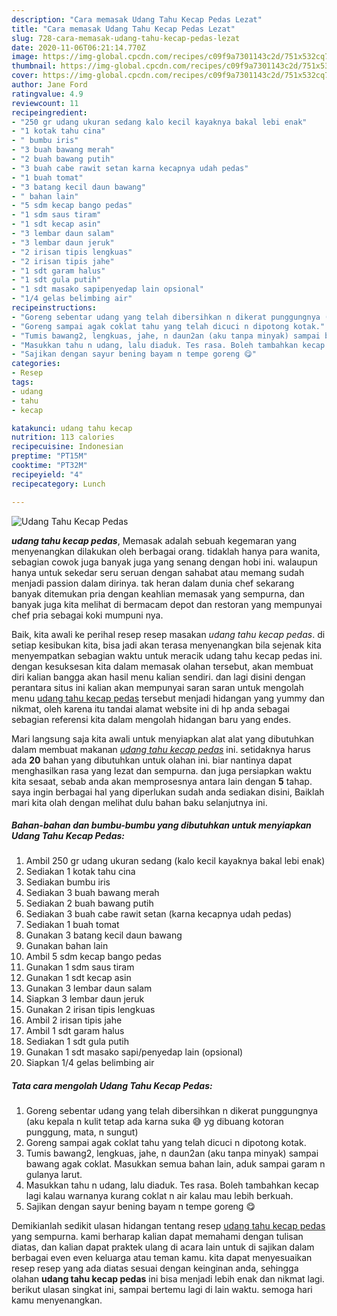```yaml
---
description: "Cara memasak Udang Tahu Kecap Pedas Lezat"
title: "Cara memasak Udang Tahu Kecap Pedas Lezat"
slug: 728-cara-memasak-udang-tahu-kecap-pedas-lezat
date: 2020-11-06T06:21:14.770Z
image: https://img-global.cpcdn.com/recipes/c09f9a7301143c2d/751x532cq70/udang-tahu-kecap-pedas-foto-resep-utama.jpg
thumbnail: https://img-global.cpcdn.com/recipes/c09f9a7301143c2d/751x532cq70/udang-tahu-kecap-pedas-foto-resep-utama.jpg
cover: https://img-global.cpcdn.com/recipes/c09f9a7301143c2d/751x532cq70/udang-tahu-kecap-pedas-foto-resep-utama.jpg
author: Jane Ford
ratingvalue: 4.9
reviewcount: 11
recipeingredient:
- "250 gr udang ukuran sedang kalo kecil kayaknya bakal lebi enak"
- "1 kotak tahu cina"
- " bumbu iris"
- "3 buah bawang merah"
- "2 buah bawang putih"
- "3 buah cabe rawit setan karna kecapnya udah pedas"
- "1 buah tomat"
- "3 batang kecil daun bawang"
- " bahan lain"
- "5 sdm kecap bango pedas"
- "1 sdm saus tiram"
- "1 sdt kecap asin"
- "3 lembar daun salam"
- "3 lembar daun jeruk"
- "2 irisan tipis lengkuas"
- "2 irisan tipis jahe"
- "1 sdt garam halus"
- "1 sdt gula putih"
- "1 sdt masako sapipenyedap lain opsional"
- "1/4 gelas belimbing air"
recipeinstructions:
- "Goreng sebentar udang yang telah dibersihkan n dikerat punggungnya (aku kepala n kulit tetap ada karna suka 😅 yg dibuang kotoran punggung, mata, n sungut)"
- "Goreng sampai agak coklat tahu yang telah dicuci n dipotong kotak."
- "Tumis bawang2, lengkuas, jahe, n daun2an (aku tanpa minyak) sampai bawang agak coklat. Masukkan semua bahan lain, aduk sampai garam n gulanya larut."
- "Masukkan tahu n udang, lalu diaduk. Tes rasa. Boleh tambahkan kecap lagi kalau warnanya kurang coklat n air kalau mau lebih berkuah."
- "Sajikan dengan sayur bening bayam n tempe goreng 😋"
categories:
- Resep
tags:
- udang
- tahu
- kecap

katakunci: udang tahu kecap 
nutrition: 113 calories
recipecuisine: Indonesian
preptime: "PT15M"
cooktime: "PT32M"
recipeyield: "4"
recipecategory: Lunch

---
```



![Udang Tahu Kecap Pedas](https://img-global.cpcdn.com/recipes/c09f9a7301143c2d/751x532cq70/udang-tahu-kecap-pedas-foto-resep-utama.jpg)

<b><i>udang tahu kecap pedas</i></b>, Memasak adalah sebuah kegemaran yang menyenangkan dilakukan oleh berbagai orang. tidaklah hanya para wanita, sebagian cowok juga banyak juga yang senang dengan hobi ini. walaupun hanya untuk sekedar seru seruan dengan sahabat atau memang sudah menjadi passion dalam dirinya. tak heran dalam dunia chef sekarang banyak ditemukan pria dengan keahlian memasak yang sempurna, dan banyak juga kita melihat di bermacam depot dan restoran yang mempunyai chef pria sebagai koki mumpuni nya.



Baik, kita awali ke perihal resep resep masakan <i>udang tahu kecap pedas</i>. di setiap kesibukan kita, bisa jadi akan terasa menyenangkan bila sejenak kita menyempatkan sebagian waktu untuk meracik udang tahu kecap pedas ini. dengan kesuksesan kita dalam memasak olahan tersebut, akan membuat diri kalian bangga akan hasil menu kalian sendiri. dan lagi disini dengan perantara situs ini kalian akan mempunyai saran saran untuk mengolah menu <u>udang tahu kecap pedas</u> tersebut menjadi hidangan yang yummy dan nikmat, oleh karena itu tandai alamat website ini di hp anda sebagai sebagian referensi kita dalam mengolah hidangan baru yang endes.


Mari langsung saja kita awali untuk menyiapkan alat alat yang dibutuhkan dalam membuat makanan <u><i>udang tahu kecap pedas</i></u> ini. setidaknya harus ada <b>20</b> bahan yang dibutuhkan untuk olahan ini. biar nantinya dapat menghasilkan rasa yang lezat dan sempurna. dan juga persiapkan waktu kita sesaat, sebab anda akan memprosesnya antara lain dengan <b>5</b> tahap. saya ingin berbagai hal yang diperlukan sudah anda sediakan disini, Baiklah mari kita olah dengan melihat dulu bahan baku selanjutnya ini.

<!--inarticleads1-->

##### Bahan-bahan dan bumbu-bumbu yang dibutuhkan untuk menyiapkan Udang Tahu Kecap Pedas:

1. Ambil 250 gr udang ukuran sedang (kalo kecil kayaknya bakal lebi enak)
1. Sediakan 1 kotak tahu cina
1. Sediakan  bumbu iris
1. Sediakan 3 buah bawang merah
1. Sediakan 2 buah bawang putih
1. Sediakan 3 buah cabe rawit setan (karna kecapnya udah pedas)
1. Sediakan 1 buah tomat
1. Gunakan 3 batang kecil daun bawang
1. Gunakan  bahan lain
1. Ambil 5 sdm kecap bango pedas
1. Gunakan 1 sdm saus tiram
1. Gunakan 1 sdt kecap asin
1. Gunakan 3 lembar daun salam
1. Siapkan 3 lembar daun jeruk
1. Gunakan 2 irisan tipis lengkuas
1. Ambil 2 irisan tipis jahe
1. Ambil 1 sdt garam halus
1. Sediakan 1 sdt gula putih
1. Gunakan 1 sdt masako sapi/penyedap lain (opsional)
1. Siapkan 1/4 gelas belimbing air




<!--inarticleads2-->

##### Tata cara mengolah Udang Tahu Kecap Pedas:

1. Goreng sebentar udang yang telah dibersihkan n dikerat punggungnya (aku kepala n kulit tetap ada karna suka 😅 yg dibuang kotoran punggung, mata, n sungut)
1. Goreng sampai agak coklat tahu yang telah dicuci n dipotong kotak.
1. Tumis bawang2, lengkuas, jahe, n daun2an (aku tanpa minyak) sampai bawang agak coklat. Masukkan semua bahan lain, aduk sampai garam n gulanya larut.
1. Masukkan tahu n udang, lalu diaduk. Tes rasa. Boleh tambahkan kecap lagi kalau warnanya kurang coklat n air kalau mau lebih berkuah.
1. Sajikan dengan sayur bening bayam n tempe goreng 😋




Demikianlah sedikit ulasan hidangan tentang resep <u>udang tahu kecap pedas</u> yang sempurna. kami berharap kalian dapat memahami dengan tulisan diatas, dan kalian dapat praktek ulang di acara lain untuk di sajikan dalam berbagai even even keluarga atau teman kamu. kita dapat menyesuaikan resep resep yang ada diatas sesuai dengan keinginan anda, sehingga olahan <b>udang tahu kecap pedas</b> ini bisa menjadi lebih enak dan nikmat lagi. berikut ulasan singkat ini, sampai bertemu lagi di lain waktu. semoga hari kamu menyenangkan.
